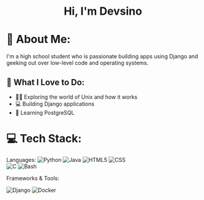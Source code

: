 <h1 align="center">Hi, I'm Devsino</h1>

# 💫 About Me:
I'm a high school student who is passionate building apps using Django and geeking out over low-level code and operating systems.

## 🚀 What I Love to Do:

- 👨‍💻 Exploring the world of Unix and how it works
- 💻 Building Django applications
- 🐘 Learning PostgreSQL

# 💻 Tech Stack:
Languages: 
![Python](https://img.shields.io/badge/python-%233776AB.svg?style=for-the-badge&logo=python&logoColor=white) 
![Java](https://img.shields.io/badge/java-%23ED8B00.svg?style=for-the-badge&logo=java&logoColor=white) 
![HTML5](https://img.shields.io/badge/html5-%23E34F26.svg?style=for-the-badge&logo=html5&logoColor=white) 
![CSS](https://img.shields.io/badge/css-%231572B6.svg?style=for-the-badge&logo=css3&logoColor=white)  
![C](https://img.shields.io/badge/C-00599C?style=for-the-badge&logo=c&logoColor=white)
![Bash](https://img.shields.io/badge/Bash-4EAA25?logo=gnu-bash&logoColor=white)

Frameworks & Tools: 
 
![Django](https://img.shields.io/badge/Django-092E20?logo=django&logoColor=white)
![Docker](https://img.shields.io/badge/docker-%230db7ed.svg?style=for-the-badge&logo=docker&logoColor=white) 
